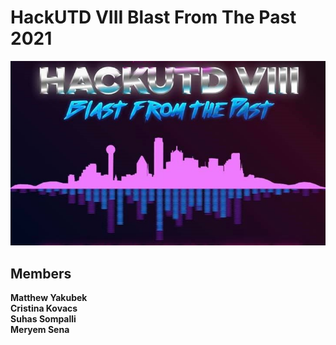 # HackUTD VIII Blast From The Past 2021
![](https://github.com/Myakubek/HackUTD-2021/blob/main/HackUTD.jpg)

## Members
**Matthew Yakubek  
Cristina Kovacs  
Suhas Sompalli  
Meryem Sena**

